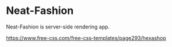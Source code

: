 # Neat-Fashion
Neat-Fashion is server-side rendering app.

https://www.free-css.com/free-css-templates/page293/hexashop